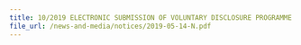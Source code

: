 ```yaml
---
title: 10/2019 ELECTRONIC SUBMISSION OF VOLUNTARY DISCLOSURE PROGRAMME APPLICATIONS AND REVISED APPLICATION FORM FOR THE REGISTRATION OF MANIFEST RECONCILIATION STATEMENT SCHEME USER FOR SEA SHIPMENTS 
file_url: /news-and-media/notices/2019-05-14-N.pdf
---
```

